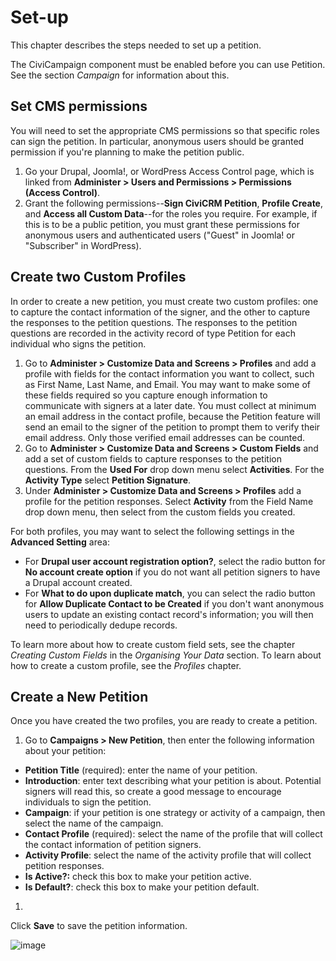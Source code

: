 # Set-up

This chapter describes the steps needed to set up a petition.

The CiviCampaign component must be enabled before you can use Petition.
See the section *Campaign* for information about this.

## Set CMS permissions

You will need to set the appropriate CMS permissions so that specific roles can
sign the petition. In particular, anonymous users should be granted permission
if you're planning to make the petition public.

1.  Go your Drupal, Joomla!, or WordPress Access Control page, which is linked
    from **Administer > Users and Permissions > Permissions (Access Control)**.
2.  Grant the following permissions--**Sign CiviCRM Petition**, **Profile
    Create**, and **Access all Custom Data**--for the roles you require. For
    example, if this is to be a public petition, you must grant these
    permissions for anonymous users and authenticated users ("Guest" in Joomla!
    or "Subscriber" in WordPress).

## Create two Custom Profiles

In order to create a new petition, you must create two custom profiles:
one to capture the contact information of the signer, and the other to
capture the responses to the petition questions. The responses to the
petition questions are recorded in the activity record of type Petition
for each individual who signs the petition.

1.  Go to **Administer > Customize Data and Screens > Profiles** and add
    a profile with fields for the contact information you want to
    collect, such as First Name, Last Name, and Email. You may want to
    make some of these fields required so you capture enough information
    to communicate with signers at a later date. You must collect
    at minimum an email address in the contact profile, because the
    Petition feature will send an email to the signer of the petition to
    prompt them to verify their email address. Only those verified email
    addresses can be counted.
2.  Go to **Administer > Customize Data and Screens > Custom Fields** and
    add a set of custom fields to capture responses to the petition
    questions. From the **Used For** drop down menu select **Activities**. For
    the **Activity Type** select **Petition Signature**.
3.  Under **Administer > Customize Data and Screens > Profiles** add a
    profile for the petition responses. Select **Activity** from the Field
    Name drop down menu, then select from the custom fields you created.


For both profiles, you may want to select the following settings in the
**Advanced Setting** area:

-   For **Drupal user account registration option?**, select the radio
    button for **No account create option** if you do not want all
    petition signers to have a Drupal account created.
-   For **What to do upon duplicate match**, you can select the radio
    button for **Allow Duplicate Contact to be Created** if you don't
    want anonymous users to update an existing contact record's
    information; you will then need to periodically dedupe records.

To learn more about how to create custom field sets, see the chapter
*Creating Custom Fields* in the *Organising Your Data* section. To learn about how to
create a custom profile, see the *Profiles* chapter.

## Create a New Petition

Once you have created the two profiles, you are ready to create a
petition.

1.  Go to **Campaigns > New Petition**, then enter the following
    information about your petition:

 -   **Petition Title** (required): enter the name of your petition.
 -   **Introduction**: enter text describing what your petition is
     about. Potential signers will read this, so create a good message
     to encourage individuals to sign the petition.
 -   **Campaign**: if your petition is one strategy or activity of a
     campaign, then select the name of the campaign.
 -   **Contact Profile** (required): select the name of the profile
     that will collect the contact information of petition signers.
 -   **Activity Profile**: select the name of the activity profile that
     will collect petition responses.
 -   **Is Active?:** check this box to make your petition active.
 -   **Is Default?**: check this box to make your petition default.

1.
Click **Save** to save the petition information.

![image](/img/petition_new.png)
